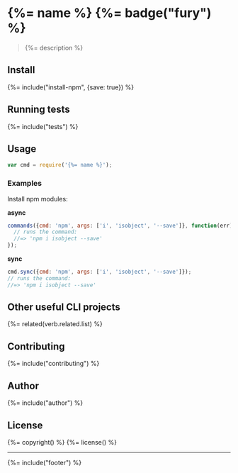 # {%= name %} {%= badge("fury") %}

> {%= description %}

## Install
{%= include("install-npm", {save: true}) %}

## Running tests
{%= include("tests") %}

## Usage

```js
var cmd = require('{%= name %}');
```

### Examples

Install npm modules:

**async**

```js
commands({cmd: 'npm', args: ['i', 'isobject', '--save']}, function(err) {
  // runs the command:
  //=> 'npm i isobject --save'
});
```

**sync**

```js
cmd.sync({cmd: 'npm', args: ['i', 'isobject', '--save']});
// runs the command:
//=> 'npm i isobject --save'
```

## Other useful CLI projects
{%= related(verb.related.list) %}  

## Contributing
{%= include("contributing") %}

## Author
{%= include("author") %}

## License
{%= copyright() %}
{%= license() %}

***

{%= include("footer") %}
